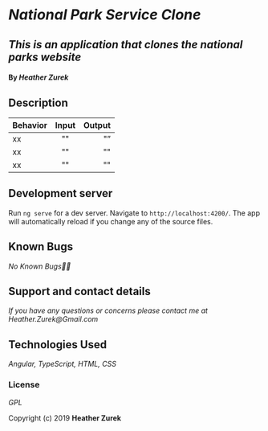 # _National Park Service Clone_

## _This is an application that clones the national parks website_

#### By _**Heather Zurek**_

## Description

| Behavior | Input | Output |
| ------------- |:-------------:| -----:|
| xx | "" | "” |
| xx | "" | "" |
| xx | "" | "" |

## Development server

Run `ng serve` for a dev server. Navigate to `http://localhost:4200/`. The app will automatically reload if you change any of the source files.

## Known Bugs

_No Known Bugs🐛🐞_

## Support and contact details

_If you have any questions or concerns please contact me at Heather.Zurek@Gmail.com_

## Technologies Used

_Angular, TypeScript, HTML, CSS_

### License

*GPL*

Copyright (c) 2019 **Heather Zurek**

